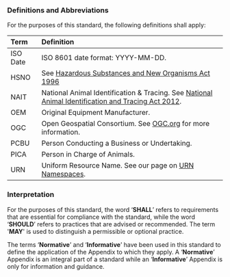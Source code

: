 ### Definitions and Abbreviations

For the purposes of this standard, the following definitions shall apply:

Term | Definition
:--- | :---------
ISO Date | ISO 8601 date format: YYYY-MM-DD.
HSNO | See [Hazardous Substances and New Organisms Act 1996](http://www.legislation.govt.nz/act/public/1996/0030/latest/DLM381222.html)
NAIT | National Animal Identification & Tracing. See [National Animal Identification and Tracing Act 2012](http://www.legislation.govt.nz/act/public/2012/0002/latest/DLM3430220.html).
OEM | Original Equipment Manufacturer.
OGC | Open Geospatial Consortium. See [OGC.org](https://www.ogc.org/) for more information.
PCBU | Person Conducting a Business or Undertaking.
PICA | Person in Charge of Animals.
URN | Uniform Resource Name. See our page on [URN Namespaces](https://github.com/Datalinker-Org/Farm-Data-Standards/blob/master/Information%20for%20Customers/FarmDataStandards_Namespaces-for-Farm-Data-Identifiers.md).

### Interpretation

For the purposes of this standard, the word ‘**SHALL**’ refers to requirements that are essential for compliance with the standard, while the word ‘**SHOULD**’ refers to practices that are advised or recommended. The term '**MAY**' is used to distinguish a permissible or optional practice.

The terms ‘**Normative**’ and ‘**Informative**’ have been used in this standard to define the application of the Appendix to which they apply. A ‘**Normative**’ Appendix is an integral part of a standard while an ‘**Informative**’ Appendix is only for information and guidance.
